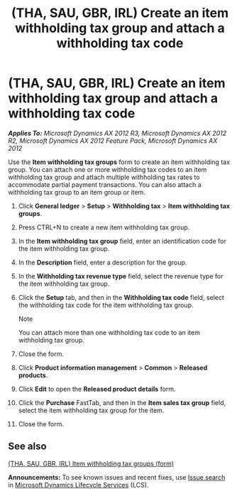 ﻿---
title: (THA, SAU, GBR, IRL) Create an item withholding tax group and attach a withholding tax code
TOCTitle: (THA, SAU, GBR, IRL) Create an item withholding tax group and attach a withholding tax code
ms:assetid: 867a8f50-68c6-4585-a045-2ffef953d5be
ms:mtpsurl: https://technet.microsoft.com/en-us/library/Hh209327(v=AX.60)
ms:contentKeyID: 36058416
ms.date: 04/18/2014
mtps_version: v=AX.60
f1_keywords:
- Thailand
- withholding tax group
---

# (THA, SAU, GBR, IRL) Create an item withholding tax group and attach a withholding tax code 


_**Applies To:** Microsoft Dynamics AX 2012 R3, Microsoft Dynamics AX 2012 R2, Microsoft Dynamics AX 2012 Feature Pack, Microsoft Dynamics AX 2012_

Use the **Item withholding tax groups** form to create an item withholding tax group. You can attach one or more withholding tax codes to an item withholding tax group and attach multiple withholding tax rates to accommodate partial payment transactions. You can also attach a withholding tax group to an item group or item.

1.  Click **General ledger** \> **Setup** \> **Withholding tax** \> **Item withholding tax groups**.

2.  Press CTRL+N to create a new item withholding tax group.

3.  In the **Item withholding tax group** field, enter an identification code for the item withholding tax group.

4.  In the **Description** field, enter a description for the group.

5.  In the **Withholding tax revenue type** field, select the revenue type for the item withholding tax group.

6.  Click the **Setup** tab, and then in the **Withholding tax code** field, select the withholding tax code for the item withholding tax group.
    

    > [!NOTE]
    > <P>You can attach more than one withholding tax code to an item withholding tax group.</P>



7.  Close the form.

8.  Click **Product information management** \> **Common** \> **Released products**.

9.  Click **Edit** to open the **Released product details** form.

10. Click the **Purchase** FastTab, and then in the **Item sales tax group** field, select the item withholding tax group for the item.

11. Close the form.

## See also

[(THA, SAU, GBR, IRL) Item withholding tax groups (form)](https://technet.microsoft.com/en-us/library/hh242862\(v=ax.60\))

  
**Announcements:** To see known issues and recent fixes, use [Issue search](http://go.microsoft.com/fwlink/?linkid=389258) in [Microsoft Dynamics Lifecycle Services](http://go.microsoft.com/fwlink/?linkid=306505) (LCS).


